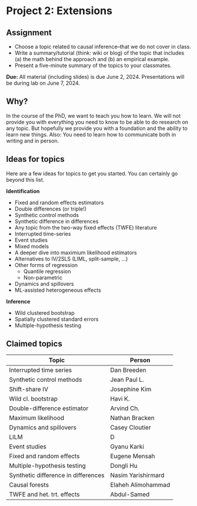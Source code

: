 # Project 2: Extensions

## Assignment

- Choose a topic related to causal inference–that we do not cover in class.
- Write a summary/tutorial (think: wiki or blog) of the topic that includes (a) the math behind the approach and (b) an empirical example.
- Present a five-minute summary of the topics to your classmates.

**Due:** All material (including slides) is due June 2, 2024. Presentations will be during lab on June 7, 2024.

## Why?

In the course of the PhD, we want to teach you how to learn. We will not provide you with everything you need to know to be able to do research on any topic. But hopefully we provide you with a foundation and the ability to learn new things. Also: You need to learn how to communicate both in writing and in person. 

## Ideas for topics

Here are a few ideas for topics to get you started. You can certainly go beyond this list.

**Identification**

- Fixed and random effects estimators
- Double differences (or triple!)
- Synthetic control methods
- Synthetic difference in differences
- Any topic from the two-way fixed effects (TWFE) literature
- Interrupted time-series
- Event studies
- Mixed models
- A deeper dive into maximium likelihood estimators
- Alternatives to IV/2SLS (LIML, split-sample, ...)
- Other forms of regression
  - Quantile regression
  - Non-parametric
- Dynamics and spillovers
- ML-assisted heterogeneous effects

**Inference**

- Wild clustered bootstrap
- Spatially clustered standard errors
- Multiple-hypothesis testing

## Claimed topics

| Topic | Person |
|-------|--------|
| Interrupted time series | Dan Breeden |
| Synthetic control methods | Jean Paul L. |
| Shift-share IV | Josephine Kim |
| Wild cl. bootstrap | Havi K. |
| Double-difference estimator | Arvind Ch. |
| Maximum likelihood | Nathan Bracken |
| Dynamics and spillovers | Casey Cloutier |
| LILM | D |
| Event studies | Gyanu Karki |
| Fixed and random effects | Eugene Mensah |
| Multiple-hypothesis testing | Dongli Hu |
| Synthetic difference in differences | Nasim Yarishirmard |
| Causal forests | Elaheh Alimohammad |
| TWFE and het. trt. effects | Abdul-Samed |